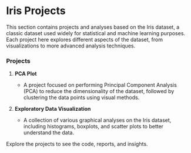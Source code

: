 # Iris Projects

This section contains projects and analyses based on the Iris dataset, a classic dataset used widely for statistical and machine learning purposes. Each project here explores different aspects of the dataset, from visualizations to more advanced analysis techniques.

### Projects

1. **PCA Plot**
   - A project focused on performing Principal Component Analysis (PCA) to reduce the dimensionality of the dataset, followed by clustering the data points using visual methods.

2. **Exploratory Data Visualization**
   - A collection of various graphical analyses on the Iris dataset, including histograms, boxplots, and scatter plots to better understand the data.

Explore the projects to see the code, reports, and insights.